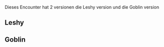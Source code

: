 


Dieses Encounter hat 2 versionen die Leshy version und die Goblin version



## Leshy



## Goblin